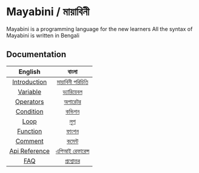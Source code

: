 # Mayabini / মায়াবিনী
Mayabini is a programming language for the new learners All the syntax of Mayabini is written in Bengali

## Documentation

|    English    	|      বাংলা      	|
|:-------------:	|:--------------:	|
| [Introduction](docs/introduction_en.md)  	| [মায়াবিনী পরিচিতি](docs/introduction.md) 	  |
| [Variable](docs/variable_en.md)          	| [ভ্যারিয়েবল](docs/variable.md)   	        |
| [Operators](docs/operators_en.md)   	     | [অপারেটর](docs/operators.md)           	|
| [Condition](docs/condition_en.md)        	| [কন্ডিশন](docs/condition.md)            	|
| [Loop](docs/loop_en.md)     	             | [লুপ](docs/loop.md)       	             |
| [Function](docs/function_en.md)          	| [ফাংশন](docs/function.md)              	|
| [Comment](docs/comment_en.md)         	   | [কমেন্ট](docs/comment.md)     	          |
| [Api Reference](docs/api_reference_en.md)| [এপিআই রেফারেন্স](docs/api_reference.md)|
| [FAQ](docs/faq_en.md)                    	| [প্রশ্নোত্তর](docs/faq.md)   	               |

